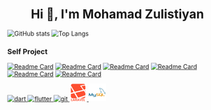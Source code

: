 <h1 align="center">Hi 👋, I'm Mohamad Zulistiyan</h1>

![GitHub stats](https://github-readme-stats.vercel.app/api?username=mzulistiyan&theme=dark&show_icons=true)
![Top Langs](https://github-readme-stats.vercel.app/api/top-langs/?username=mzulistiyan&theme=dark&layout=compact)
<h3 align="left">Self Project</h3>

[![Readme Card](https://github-readme-stats.vercel.app/api/pin/?username=mzulistiyan&repo=flutter-myskin-application&theme=dark)](https://github.com/mzulistiyan/flutter-myskin-application)
[![Readme Card](https://github-readme-stats.vercel.app/api/pin/?username=mzulistiyan&repo=Myskin-backend&theme=dark)](https://github.com/mzulistiyan/Myskin-backend)
[![Readme Card](https://github-readme-stats.vercel.app/api/pin/?username=mzulistiyan&repo=flutter-Singkatin&theme=dark)](https://github.com/mzulistiyan/flutter-Singkatin)
[![Readme Card](https://github-readme-stats.vercel.app/api/pin/?username=mzulistiyan&repo=Flutter-Marketplace&theme=dark)](https://github.com/mzulistiyan/Flutter-Marketplace)
[![Readme Card](https://github-readme-stats.vercel.app/api/pin/?username=mzulistiyan&repo=Flutter-Airplane-With-Firebase&theme=dark)](https://github.com/mzulistiyan/Flutter-Airplane-With-Firebase)
[![Readme Card](https://github-readme-stats.vercel.app/api/pin/?username=mzulistiyan&repo=Flutter-ChatApp-Realtime&theme=dark)](https://github.com/mzulistiyan/Flutter-ChatApp-Realtime)



<p align="left"> <a href="https://dart.dev" target="_blank" rel="noreferrer"> <img src="https://www.vectorlogo.zone/logos/dartlang/dartlang-icon.svg" alt="dart" width="40" height="40"/> </a> <a href="https://flutter.dev" target="_blank" rel="noreferrer"> <img src="https://www.vectorlogo.zone/logos/flutterio/flutterio-icon.svg" alt="flutter" width="40" height="40"/> </a> <a href="https://git-scm.com/" target="_blank" rel="noreferrer"> <img src="https://www.vectorlogo.zone/logos/git-scm/git-scm-icon.svg" alt="git" width="40" height="40"/> </a> <a href="https://laravel.com/" target="_blank" rel="noreferrer"> <img src="https://raw.githubusercontent.com/devicons/devicon/master/icons/laravel/laravel-plain-wordmark.svg" alt="laravel" width="40" height="40"/> </a> <a href="https://www.mysql.com/" target="_blank" rel="noreferrer"> <img src="https://raw.githubusercontent.com/devicons/devicon/master/icons/mysql/mysql-original-wordmark.svg" alt="mysql" width="40" height="40"/> </a> </p>


